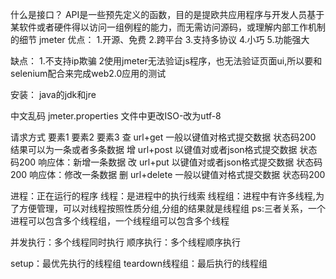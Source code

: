 什么是接口？
API是一些预先定义的函数，目的是提欧共应用程序与开发人员基于某软件或者硬件得以访问一组例程的能力，而无需访问源码，或理解内部工作机制的细节
jmeter
优点：
1.开源、免费
2.跨平台
3.支持多协议
4.小巧
5.功能强大

缺点：
1.不支持ip欺骗
2使用jmeter无法验证js程序，也无法验证页面ui,所以要和selenium配合来完成web2.0应用的测试

安装：
java的jdk和jre

中文乱码
jmeter.properties 文件中更改ISO-改为utf-8


请求方式    要素1                要素2                   要素3
查       url+get          一般以键值对格式提交数据       状态码200 结果可以为一条或者多条数据
增       url+post         以键值对或者json格式提交数据   状态码200 响应体：新增一条数据
改       url+put          以键值对或者json格式提交数据   状态码200 响应体：修改一条数据
删       url+delete       一般以键值对格式提交数据       状态码200

进程：正在运行的程序
线程：是进程中的执行线索
线程组：进程中有许多线程,为了方便管理，可以对线程按照性质分组,分组的结果就是线程组
ps:三者关系，一个进程可以包含多个线程组，一个线程组可以包含多个线程

并发执行：多个线程同时执行
顺序执行：多个线程顺序执行

setup：最优先执行的线程组
teardown线程组：最后执行的线程组
